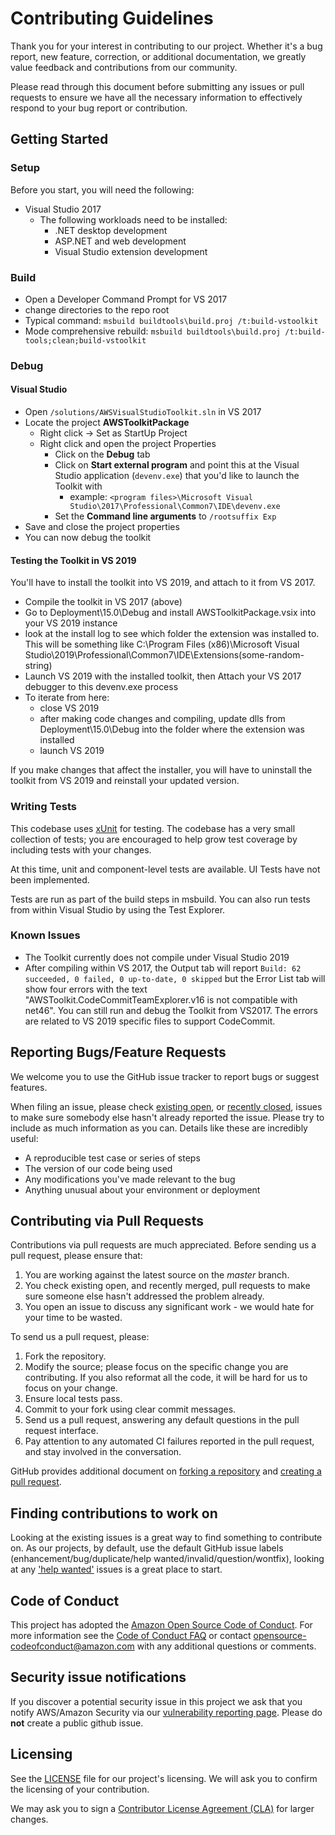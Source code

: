# Contributing Guidelines

Thank you for your interest in contributing to our project. Whether it's a bug report, new feature, correction, or additional
documentation, we greatly value feedback and contributions from our community.

Please read through this document before submitting any issues or pull requests to ensure we have all the necessary
information to effectively respond to your bug report or contribution.

## Getting Started

### Setup

Before you start, you will need the following:

-   Visual Studio 2017
    -   The following workloads need to be installed:
        -   .NET desktop development
        -   ASP.NET and web development
        -   Visual Studio extension development

### Build

-   Open a Developer Command Prompt for VS 2017
-   change directories to the repo root
-   Typical command: `msbuild buildtools\build.proj /t:build-vstoolkit`
-   Mode comprehensive rebuild: `msbuild buildtools\build.proj /t:build-tools;clean;build-vstoolkit`

### Debug

#### Visual Studio

-   Open `/solutions/AWSVisualStudioToolkit.sln` in VS 2017
-   Locate the project **AWSToolkitPackage**
    -   Right click -> Set as StartUp Project
    -   Right click and open the project Properties
        -   Click on the **Debug** tab
        -   Click on **Start external program** and point this at the Visual Studio application (`devenv.exe`) that you'd like to launch the Toolkit with
            -   example: `<program files>\Microsoft Visual Studio\2017\Professional\Common7\IDE\devenv.exe`
        -   Set the **Command line arguments** to `/rootsuffix Exp`
-   Save and close the project properties
-   You can now debug the toolkit

#### Testing the Toolkit in VS 2019

You'll have to install the toolkit into VS 2019, and attach to it from VS 2017.

-   Compile the toolkit in VS 2017 (above)
-   Go to Deployment\15.0\Debug and install AWSToolkitPackage.vsix into your VS 2019 instance
-   look at the install log to see which folder the extension was installed to. This will be something like C:\Program Files (x86)\Microsoft Visual Studio\2019\Professional\Common7\IDE\Extensions\(some-random-string)
-   Launch VS 2019 with the installed toolkit, then Attach your VS 2017 debugger to this devenv.exe process
-   To iterate from here:
    -   close VS 2019
    -   after making code changes and compiling, update dlls from Deployment\15.0\Debug into the folder where the extension was installed
    -   launch VS 2019

If you make changes that affect the installer, you will have to uninstall the toolkit from VS 2019 and reinstall your updated version.

### Writing Tests

This codebase uses [xUnit](https://xunit.net/) for testing. The codebase has a very small collection of tests; you are encouraged to help grow test coverage by including tests with your changes.

At this time, unit and component-level tests are available. UI Tests have not been implemented.

Tests are run as part of the build steps in msbuild. You can also run tests from within Visual Studio by using the Test Explorer.

### Known Issues

-   The Toolkit currently does not compile under Visual Studio 2019
-   After compiling within VS 2017, the Output tab will report `Build: 62 succeeded, 0 failed, 0 up-to-date, 0 skipped` but the Error List tab will show four errors with the text "AWSToolkit.CodeCommitTeamExplorer.v16 is not compatible with net46". You can still run and debug the Toolkit from VS2017. The errors are related to VS 2019 specific files to support CodeCommit.

## Reporting Bugs/Feature Requests

We welcome you to use the GitHub issue tracker to report bugs or suggest features.

When filing an issue, please check [existing open](https://github.com/aws/aws-toolkit-visual-studio-staging/issues), or [recently closed](https://github.com/aws/aws-toolkit-visual-studio-staging/issues?utf8=%E2%9C%93&q=is%3Aissue%20is%3Aclosed%20), issues to make sure somebody else hasn't already
reported the issue. Please try to include as much information as you can. Details like these are incredibly useful:

-   A reproducible test case or series of steps
-   The version of our code being used
-   Any modifications you've made relevant to the bug
-   Anything unusual about your environment or deployment

## Contributing via Pull Requests

Contributions via pull requests are much appreciated. Before sending us a pull request, please ensure that:

1. You are working against the latest source on the _master_ branch.
2. You check existing open, and recently merged, pull requests to make sure someone else hasn't addressed the problem already.
3. You open an issue to discuss any significant work - we would hate for your time to be wasted.

To send us a pull request, please:

1. Fork the repository.
2. Modify the source; please focus on the specific change you are contributing. If you also reformat all the code, it will be hard for us to focus on your change.
3. Ensure local tests pass.
4. Commit to your fork using clear commit messages.
5. Send us a pull request, answering any default questions in the pull request interface.
6. Pay attention to any automated CI failures reported in the pull request, and stay involved in the conversation.

GitHub provides additional document on [forking a repository](https://help.github.com/articles/fork-a-repo/) and
[creating a pull request](https://help.github.com/articles/creating-a-pull-request/).

## Finding contributions to work on

Looking at the existing issues is a great way to find something to contribute on. As our projects, by default, use the default GitHub issue labels (enhancement/bug/duplicate/help wanted/invalid/question/wontfix), looking at any ['help wanted'](https://github.com/aws/aws-toolkit-visual-studio-staging/labels/help%20wanted) issues is a great place to start.

## Code of Conduct

This project has adopted the [Amazon Open Source Code of Conduct](https://aws.github.io/code-of-conduct).
For more information see the [Code of Conduct FAQ](https://aws.github.io/code-of-conduct-faq) or contact
opensource-codeofconduct@amazon.com with any additional questions or comments.

## Security issue notifications

If you discover a potential security issue in this project we ask that you notify AWS/Amazon Security via our [vulnerability reporting page](http://aws.amazon.com/security/vulnerability-reporting/). Please do **not** create a public github issue.

## Licensing

See the [LICENSE](https://github.com/aws/aws-toolkit-visual-studio-staging/blob/master/LICENSE) file for our project's licensing. We will ask you to confirm the licensing of your contribution.

We may ask you to sign a [Contributor License Agreement (CLA)](http://en.wikipedia.org/wiki/Contributor_License_Agreement) for larger changes.
